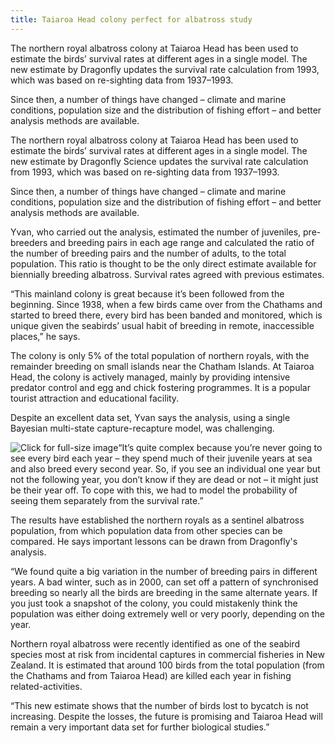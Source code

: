 ```yaml
---
title: Taiaroa Head colony perfect for albatross study 
---
```


The northern royal albatross colony at Taiaroa Head has been used to
estimate the birds’ survival rates at different ages in a single
model. The new estimate by Dragonfly updates the survival rate
calculation from 1993, which was based on re-sighting data from
1937–1993.

Since then, a number of things have changed – climate and marine
conditions, population size and the distribution of fishing effort –
and better analysis methods are available.

<!--more-->

The northern royal albatross colony at Taiaroa Head has been used to
estimate the birds’ survival rates at different ages in a single
model. The new estimate by Dragonfly Science updates the survival rate
calculation from 1993, which was based on re-sighting data from
1937–1993.

Since then, a number of things have changed – climate and marine
conditions, population size and the distribution of fishing effort –
and better analysis methods are available.

Yvan, who carried out the analysis, estimated the number of
juveniles, pre-breeders and breeding pairs in each age range and
calculated the ratio of the number of breeding pairs and the number of
adults, to the total population. This ratio is thought to be the only
direct estimate available for biennially breeding albatross. Survival
rates agreed with previous estimates.

“This mainland colony is great because it’s been followed from the
beginning. Since 1938, when a few birds came over from the Chathams
and started to breed there, every bird has been banded and monitored,
which is unique given the seabirds’ usual habit of breeding in remote,
inaccessible places,” he says.

The colony is only 5% of the total population of northern royals, with
the remainder breeding on small islands near the Chatham Islands. At
Taiaroa Head, the colony is actively managed, mainly by providing
intensive predator control and egg and chick fostering programmes. It
is a popular tourist attraction and educational facility.

Despite an excellent data set, Yvan says the analysis, using a single
Bayesian multi-state capture-recapture model, was challenging.

![Click for full-size
image](../news/2013-08-01-taiaroa-head-colony-perfect-albatross-study/population-growth-Taiaroa-Head.jpg)“It’s
quite complex because you’re never going to see every bird each year –
they spend much of their juvenile years at sea and also breed every
second year. So, if you see an individual one year but not the
following year, you don’t know if they are dead or not – it might just
be their year off. To cope with this, we had to model the probability
of seeing them separately from the survival rate.”

The results have established the northern royals as a sentinel
albatross population, from which population data from other species
can be compared. He says important lessons can be drawn from
Dragonfly's analysis.

“We found quite a big variation in the number of breeding pairs in
different years. A bad winter, such as in 2000, can set off a pattern
of synchronised breeding so nearly all the birds are breeding in the
same alternate years. If you just took a snapshot of the colony, you
could mistakenly think the population was either doing extremely well
or very poorly, depending on the year.

Northern royal albatross were recently identified as one of the
seabird species most at risk from incidental captures in commercial
fisheries in New Zealand. It is estimated that around 100 birds from
the total population (from the Chathams and from Taiaroa Head) are
killed each year in fishing related-activities.

“This new estimate shows that the number of birds lost to bycatch is
not increasing. Despite the losses, the future is promising and
Taiaroa Head will remain a very important data set for further
biological studies.”

